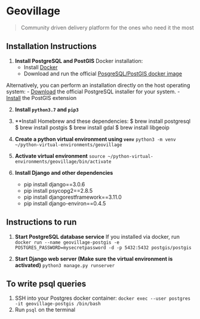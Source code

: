 # Geovillage
> Community driven delivery platform for the ones who need it the most

## Installation Instructions

1. **Install PostgreSQL and PostGIS**
Docker installation:
    - Install [Docker](https://docs.docker.com/get-docker/)
    - Download and run the official [PosgreSQL/PostGIS docker image](https://registry.hub.docker.com/r/postgis/postgis/)

Alternatively, you can perform an installation directly on the host operating system:
    - [Download](https://www.postgresql.org/download/) the official PostgreSQL installer for your system.
    - [Install](https://postgis.net/install/) the PostGIS extension

2. **Install `python3.7` and `pip3`**

3. **Install Homebrew and these dependencies:
    $ brew install postgresql
    $ brew install postgis
    $ brew install gdal
    $ brew install libgeoip

4. **Create a python virtual environment using `venv`**
    `python3 -m venv ~/python-virtual-environments/geovillage`

5. **Activate virtual environment**
    `source ~/python-virtual-environments/geovillage/bin/activate`

6. **Install Django and other dependencies**
    - pip install django==3.0.6
    - pip install psycopg2==2.8.5
    - pip install djangorestframework==3.11.0
    - pip install django-environ==0.4.5

## Instructions to run

1. **Start PostgreSQL database service**
    If you installed via docker, run `docker run --name geovillage-postgis -e POSTGRES_PASSWORD=mysecretpassword -d -p 5432:5432 postgis/postgis`

2. **Start Django web server (Make sure the virtual environment is activated)**
    `python3 manage.py runserver`

## To write psql queries
1. SSH into your Postgres docker container: `docker exec --user postgres -it geovillage-postgis /bin/bash` 
2. Run `psql` on the terminal
